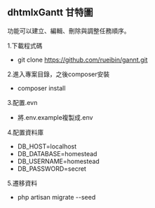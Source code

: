 
## dhtmlxGantt 甘特圖
功能可以建立、編輯、刪除與調整任務順序。

1.下載程式碼
- git clone https://github.com/rueibin/gannt.git

2.進入專案目錄，之後composer安裝
- composer install

3.配置.evn
- 將.env.example複製成.env

4.配置資料庫
- DB_HOST=localhost
- DB_DATABASE=homestead
- DB_USERNAME=homestead
- DB_PASSWORD=secret

5.遷移資料
- php artisan migrate --seed


